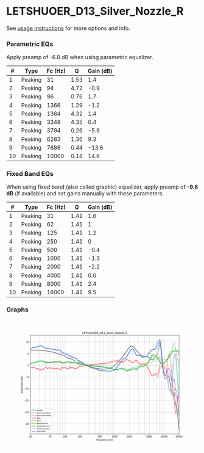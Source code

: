 # LETSHUOER_D13_Silver_Nozzle_R
See [usage instructions](https://github.com/jaakkopasanen/AutoEq#usage) for more options and info.

### Parametric EQs
Apply preamp of -6.8 dB when using parametric equalizer.

|   # | Type    |   Fc (Hz) |    Q |   Gain (dB) |
|-----|---------|-----------|------|-------------|
|   1 | Peaking |        31 | 1.53 |         1.4 |
|   2 | Peaking |        94 | 4.72 |        -0.9 |
|   3 | Peaking |        96 | 0.76 |         1.7 |
|   4 | Peaking |      1366 | 1.29 |        -1.2 |
|   5 | Peaking |      1384 | 4.32 |         1.4 |
|   6 | Peaking |      3348 | 4.35 |         0.4 |
|   7 | Peaking |      3794 | 0.26 |        -5.9 |
|   8 | Peaking |      6283 | 1.36 |         9.3 |
|   9 | Peaking |      7686 | 0.44 |       -13.6 |
|  10 | Peaking |     10000 | 0.18 |        14.6 |

### Fixed Band EQs
When using fixed band (also called graphic) equalizer, apply preamp of **-9.6 dB** (if available) and set gains manually with these parameters.

|   # | Type    |   Fc (Hz) |    Q |   Gain (dB) |
|-----|---------|-----------|------|-------------|
|   1 | Peaking |        31 | 1.41 |         1.6 |
|   2 | Peaking |        62 | 1.41 |         1   |
|   3 | Peaking |       125 | 1.41 |         1.2 |
|   4 | Peaking |       250 | 1.41 |         0   |
|   5 | Peaking |       500 | 1.41 |        -0.4 |
|   6 | Peaking |      1000 | 1.41 |        -1.3 |
|   7 | Peaking |      2000 | 1.41 |        -2.2 |
|   8 | Peaking |      4000 | 1.41 |         0.6 |
|   9 | Peaking |      8000 | 1.41 |         2.4 |
|  10 | Peaking |     16000 | 1.41 |         9.5 |

### Graphs
![](./LETSHUOER_D13_Silver_Nozzle_R.png)
